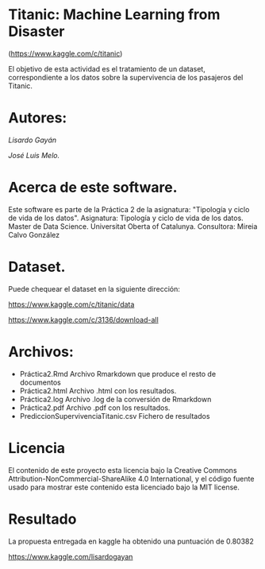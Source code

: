 # Titanic: Machine Learning from Disaster

(https://www.kaggle.com/c/titanic)

 

El objetivo de esta actividad es el tratamiento de un dataset, correspondiente a los datos sobre la supervivencia de los pasajeros del Titanic.

# Autores:

_Lisardo Gayán_

_José Luis Melo._

# Acerca de este software.

Este software es parte de la Práctica 2 de la asignatura: "Tipología y ciclo de vida de los datos". 
Asignatura: Tipología y ciclo de vida de los datos. 
Master de Data Science. 
Universitat Oberta of Catalunya. 
Consultora: Mireia Calvo González 
 

# Dataset.

Puede chequear el dataset en la siguiente dirección:

https://www.kaggle.com/c/titanic/data

https://www.kaggle.com/c/3136/download-all

# Archivos:

- Práctica2.Rmd     Archivo Rmarkdown que produce el resto de documentos
- Práctica2.html    Archivo .html con los resultados.
- Práctica2.log     Archivo .log de la conversión de Rmarkdown
- Práctica2.pdf     Archivo .pdf con los resultados.
- PrediccionSupervivenciaTitanic.csv  Fichero de resultados


# Licencia

El contenido de este proyecto esta licencia bajo la Creative Commons Attribution-NonCommercial-ShareAlike 4.0 International, y el código fuente usado para mostrar este contenido esta licenciado bajo la MIT license.

 
# Resultado

La propuesta entregada en kaggle ha obtenido una puntuación de 0.80382 

https://www.kaggle.com/lisardogayan


 
